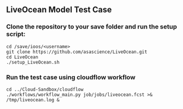 ## LiveOcean Model Test Case

### Clone the repository to your save folder and run the setup script:
``` 
cd /save/ioos/<username>
git clone https://github.com/asascience/LiveOcean.git  
cd LiveOcean
./setup_LiveOcean.sh
```

### Run the test case using cloudflow workflow

```
cd ../Cloud-Sandbox/cloudflow
./workflows/workflow_main.py job/jobs/liveocean.fcst >& /tmp/liveocean.log &
```

